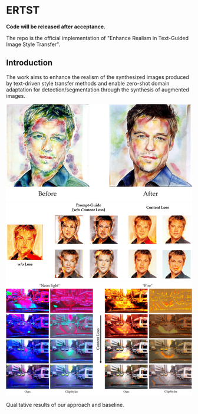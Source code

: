 # ERTST
**Code will be released after acceptance.**



The repo is the official implementation of "Enhance Realism in Text-Guided Image Style Transfer".



## Introduction

The work aims to enhance the realism of the synthesized images produced by text-driven style transfer methods and enable zero-shot domain adaptation for detection/segmentation through the synthesis of augmented images.



<img src="images\image2.png">

<img src="images\image3.png">



<img src="images\content.png">

Qualitative results of our approach and baseline.

